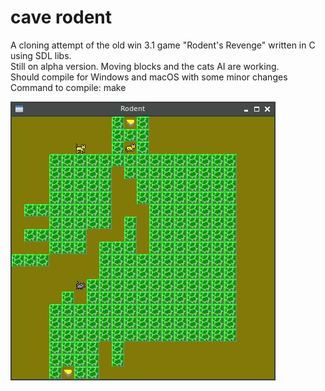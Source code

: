 # cave rodent
A cloning attempt of the old win 3.1 game "Rodent's Revenge" written in C using SDL libs.  
Still on alpha version. Moving blocks and the cats AI are working.  
Should compile for Windows and macOS with some minor changes  
Command to compile: make


![alpha version](/img/screenshot_alpha.jpg)
